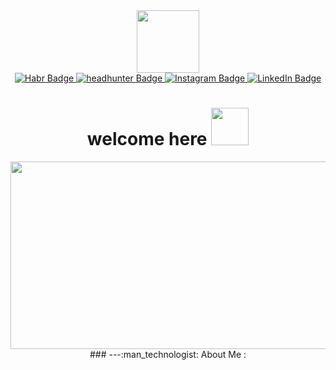 <div id="header" align="center">
  <img src="https://media.giphy.com/media/ib1qN49N6qDqNJ8uGD/giphy.gif" width="100"/>
  <div id="badges">
    <a href="https://habr.com/ru/users/bookNestling/" target="blank">
      <img src="https://img.shields.io/badge/habr-blue?style=for-the-badge&logo=habr&logoColor=white" alt="Habr Badge"/>
    </a>
    <a href="https://hh.ru/applicant/settings?from=header_new&hhtmFromLabel=header_new&hhtmFrom=resume_list" target="_blank">
      <img src="https://img.shields.io/badge/Headhunter-red?style=for-the-badge&logo=headhunter&logoColor=white" alt="headhunter Badge"/>
    </a>
    <a href="https://www.instagram.com/koppppppppppyt?igsh=MTVhdW5iZ2pxanM5Ng%3D%3D&utm_source=qr" target="_blank">
      <img src="https://img.shields.io/badge/Instagram-red?style=for-the-badge&logo=instagram&logoColor=white" alt="Instagram Badge"/>
    </a>
    <a href="https://www.linkedin.com/in/konstantin-rymar-50815b275/">
      <img src="https://img.shields.io/badge/LinkedIn-blue?style=for-the-badge&logo=linkedin&logoColor=white" alt="LinkedIn Badge"/>
    </a>
  </div>
  <img src="https://komarev.com/ghpvc/?username=Full-Price-nonStop-underDOG&style=flat-square&color=blue" alt=""/>
  <h1>
  welcome here
  <img src="https://media.giphy.com/media/XO8RMtRaK73isIt0i2/giphy.gif" width="60px"/>
</h1>
</div>
<div align="center">
  <img src="https://media.giphy.com/media/MT5UUV1d4CXE2A37Dg/giphy.gif" width="600" height="300"/>
  ### ---:man_technologist: About Me :
</div>

